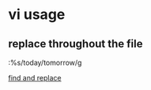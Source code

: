 
# vi usage

## replace throughout the file
:%s/today/tomorrow/g

[find and replace](https://fedingo.com/how-to-find-replace-string-in-vi-editor/)